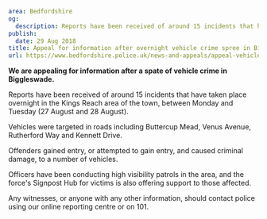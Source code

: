 ```yaml
area: Bedfordshire
og:
  description: Reports have been received of around 15 incidents that have taken place overnight.
publish:
  date: 29 Aug 2018
title: Appeal for information after overnight vehicle crime spree in Biggleswade
url: https://www.bedfordshire.police.uk/news-and-appeals/appeal-vehicle-crime-biggleswade-aug2018
```

**We are appealing for information after a spate of vehicle crime in Biggleswade.**

Reports have been received of around 15 incidents that have taken place overnight in the Kings Reach area of the town, between Monday and Tuesday (27 August and 28 August).

Vehicles were targeted in roads including Buttercup Mead, Venus Avenue, Rutherford Way and Kennett Drive.

Offenders gained entry, or attempted to gain entry, and caused criminal damage, to a number of vehicles.

Officers have been conducting high visibility patrols in the area, and the force's Signpost Hub for victims is also offering support to those affected.

Any witnesses, or anyone with any other information, should contact police using our online reporting centre or on 101.
